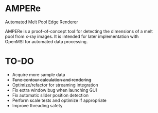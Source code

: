 # AMPERe
Automated Melt Pool Edge Renderer

AMPERe is a proof-of-concept tool for detecting the dimensions of a melt pool from x-ray images. It is intended for later implementation with OpenMSI for automated data processing.

# TO-DO
* Acquire more sample data
* ~~Tune contour calculation and rendering~~
* Optimize/refactor for streaming integration
* Fix extra window bug when launching GUI
* Fix automatic slider position detection
* Perform scale tests and optimize if appropriate
* Improve threading safety